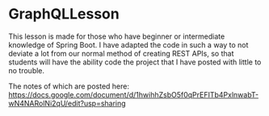# GraphQLLesson
This lesson is made for those who have beginner or intermediate knowledge of Spring Boot. I have adapted the code in such a way to not deviate a lot from our 
normal method of creating REST APIs, so that students will have the ability code the project that I have posted with little to no trouble.

The notes of which are posted here: https://docs.google.com/document/d/1hwihhZsbO5f0qPrEFITb4PxlnwabT-wN4NARolNi2qU/edit?usp=sharing 
